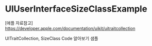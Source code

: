 # UIUserInterfaceSizeClassExample

[애플 자료참고]
https://developer.apple.com/documentation/uikit/uitraitcollection

UITraitCollection, SizeClass Code 알아보기 샘플